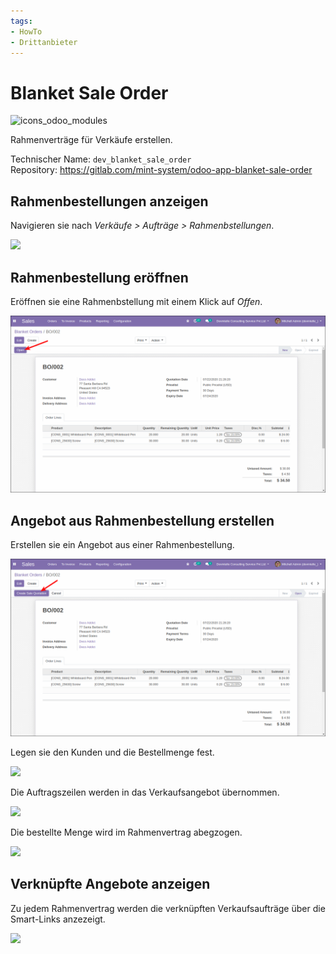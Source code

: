 ```yaml
---
tags:
- HowTo
- Drittanbieter
---
```


# Blanket Sale Order
![icons_odoo_modules](assets/icons_odoo_modules.png)

Rahmenverträge für Verkäufe erstellen.

Technischer Name: `dev_blanket_sale_order`\
Repository: <https://gitlab.com/mint-system/odoo-app-blanket-sale-order>

## Rahmenbestellungen anzeigen

Navigieren sie nach *Verkäufe > Aufträge > Rahmenbstellungen*.

![](assets/Odoo%20App%20Verk%C3%A4ufe%20Rahmenbestellungen%20anzeigen.png)

## Rahmenbestellung eröffnen

Eröffnen sie eine Rahmenbstellung mit einem Klick auf *Offen*.

![](assets/Odoo%20App%20Verk%C3%A4ufe%20Rahmenbestellungen%20er%C3%B6ffnen.png)

## Angebot aus Rahmenbestellung erstellen

Erstellen sie ein Angebot aus einer Rahmenbestellung.

![](assets/Odoo%20App%20Verk%C3%A4ufe%20Rahmenbestellungen%20Angebot%20erstellenOdoo%20App%20Verk%C3%A4ufe%20Rahmenbestellungen%20M.png)

Legen sie den Kunden und die Bestellmenge fest.

![](assets/Odoo%20App%20Verk%C3%A4ufe%20Rahmenbestellungen%20Details%20festlegen.png)

Die Auftragszeilen werden in das Verkaufsangebot übernommen.

![](assets/Odoo%20App%20Verk%C3%A4ufe%20Rahmenbestellungen%20erstelltes%20Angebot.png)

Die bestellte Menge wird im Rahmenvertrag abegzogen.

![](assets/Odoo%20App%20Verk%C3%A4ufe%20Rahmenbestellungen%20Menge%20aktualisiert.png)

## Verknüpfte Angebote anzeigen

Zu jedem Rahmenvertrag werden die verknüpften Verkaufsaufträge über die Smart-Links anzezeigt.

![](assets/Odoo%20App%20Verk%C3%A4ufe%20Rahmenbestellungen%20Smart-Links.png)

